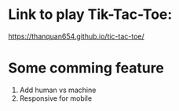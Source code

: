 # Link to play Tik-Tac-Toe:

https://thanquan654.github.io/tic-tac-toe/

# Some comming feature

1. Add human vs machine
2. Responsive for mobile
